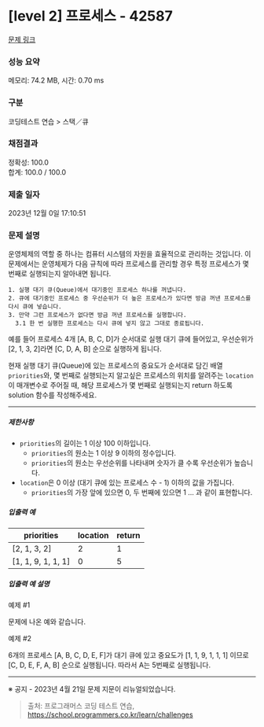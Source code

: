 # [level 2] 프로세스 - 42587 

[문제 링크](https://school.programmers.co.kr/learn/courses/30/lessons/42587) 

### 성능 요약

메모리: 74.2 MB, 시간: 0.70 ms

### 구분

코딩테스트 연습 > 스택／큐

### 채점결과

정확성: 100.0<br/>합계: 100.0 / 100.0

### 제출 일자

2023년 12월 0일 17:10:51

### 문제 설명

<p>운영체제의 역할 중 하나는 컴퓨터 시스템의 자원을 효율적으로 관리하는 것입니다. 이 문제에서는 운영체제가 다음 규칙에 따라 프로세스를 관리할 경우 특정 프로세스가 몇 번째로 실행되는지 알아내면 됩니다.</p>
<div class="highlight"><pre class="codehilite"><code>1. 실행 대기 큐(Queue)에서 대기중인 프로세스 하나를 꺼냅니다.
2. 큐에 대기중인 프로세스 중 우선순위가 더 높은 프로세스가 있다면 방금 꺼낸 프로세스를 다시 큐에 넣습니다.
3. 만약 그런 프로세스가 없다면 방금 꺼낸 프로세스를 실행합니다.
  3.1 한 번 실행한 프로세스는 다시 큐에 넣지 않고 그대로 종료됩니다.
</code></pre></div>
<p>예를 들어 프로세스 4개 [A, B, C, D]가 순서대로 실행 대기 큐에 들어있고, 우선순위가 [2, 1, 3, 2]라면 [C, D, A, B] 순으로 실행하게 됩니다. </p>

<p>현재 실행 대기 큐(Queue)에 있는 프로세스의 중요도가 순서대로 담긴 배열 <code>priorities</code>와, 몇 번째로 실행되는지 알고싶은 프로세스의 위치를 알려주는 <code>location</code>이 매개변수로 주어질 때, 해당 프로세스가 몇 번째로 실행되는지 return 하도록 solution 함수를 작성해주세요.</p>

<hr>

<h5>제한사항</h5>

<ul>
<li><code>priorities</code>의 길이는 1 이상 100 이하입니다.

<ul>
<li><code>priorities</code>의 원소는 1 이상 9 이하의 정수입니다.</li>
<li><code>priorities</code>의 원소는 우선순위를 나타내며 숫자가 클 수록 우선순위가 높습니다.</li>
</ul></li>
<li><code>location</code>은 0 이상 (대기 큐에 있는 프로세스 수 - 1) 이하의 값을 가집니다.

<ul>
<li><code>priorities</code>의 가장 앞에 있으면 0, 두 번째에 있으면 1 … 과 같이 표현합니다.</li>
</ul></li>
</ul>

<h5>입출력 예</h5>
<table class="table">
        <thead><tr>
<th>priorities</th>
<th>location</th>
<th>return</th>
</tr>
</thead>
        <tbody><tr>
<td>[2, 1, 3, 2]</td>
<td>2</td>
<td>1</td>
</tr>
<tr>
<td>[1, 1, 9, 1, 1, 1]</td>
<td>0</td>
<td>5</td>
</tr>
</tbody>
      </table>
<h5>입출력 예 설명</h5>

<p>예제 #1</p>

<p>문제에 나온 예와 같습니다.</p>

<p>예제 #2</p>

<p>6개의 프로세스 [A, B, C, D, E, F]가 대기 큐에 있고 중요도가 [1, 1, 9, 1, 1, 1] 이므로 [C, D, E, F, A, B] 순으로 실행됩니다. 따라서 A는 5번째로 실행됩니다.</p>

<hr>

<p>※ 공지 - 2023년 4월 21일 문제 지문이 리뉴얼되었습니다.</p>


> 출처: 프로그래머스 코딩 테스트 연습, https://school.programmers.co.kr/learn/challenges